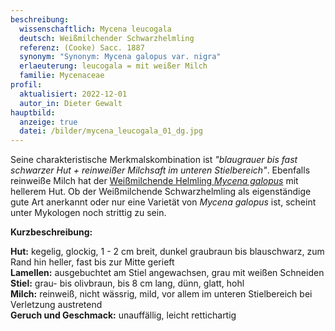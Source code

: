 ```yaml
---
beschreibung:
  wissenschaftlich: Mycena leucogala
  deutsch: Weißmilchender Schwarzhelmling
  referenz: (Cooke) Sacc. 1887
  synonym: "Synonym: Mycena galopus var. nigra"
  erlaeuterung: leucogala = mit weißer Milch
  familie: Mycenaceae
profil:
  aktualisiert: 2022-12-01
  autor_in: Dieter Gewalt
hauptbild:
  anzeige: true
  datei: /bilder/mycena_leucogala_01_dg.jpg
---
```

Seine charakteristische Merkmalskombination ist *"blaugrauer bis fast schwarzer Hut + reinweißer Milchsaft im unteren Stielbereich"*. Ebenfalls reinweiße Milch hat der [Weißmilchende Helmling *Mycena galopus*](/pilze/mycena-galopus-weißmilchender-helmling) mit hellerem Hut. Ob der Weißmilchende Schwarzhelmling als eigenständige gute Art anerkannt oder nur eine Varietät von *Mycena galopus* ist, scheint unter Mykologen noch strittig zu sein.

**Kurzbeschreibung:**

**Hut:** kegelig, glockig, 1 - 2 cm breit, dunkel graubraun bis blauschwarz, zum Rand hin heller, fast bis zur Mitte gerieft\
**Lamellen:** ausgebuchtet am Stiel angewachsen, grau mit weißen Schneiden\
**Stiel:** grau- bis olivbraun, bis 8 cm lang, dünn, glatt, hohl\
**Milch:** reinweiß, nicht wässrig, mild, vor allem im unteren Stielbereich bei Verletzung austretend\
**Geruch und Geschmack:** unauffällig, leicht rettichartig